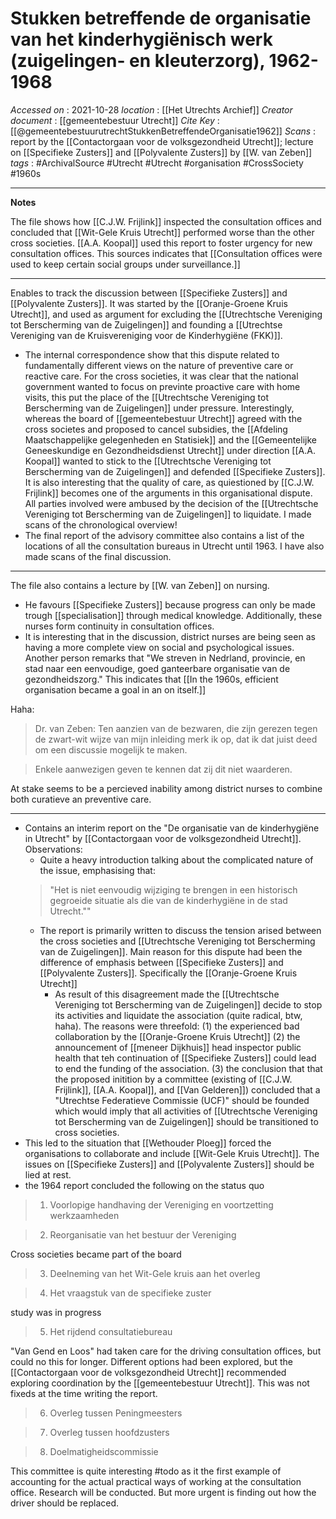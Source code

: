 # Stukken betreffende de organisatie van het kinderhygiënisch werk (zuigelingen- en kleuterzorg), 1962-1968

*Accessed on*  : 2021-10-28
*location* : [[Het Utrechts Archief]]
*Creator document*  : [[gemeentebestuur Utrecht]]
*Cite Key*  : [[@gemeentebestuurutrechtStukkenBetreffendeOrganisatie1962]]
*Scans* : report by the [[Contactorgaan voor de volksgezondheid Utrecht]]; lecture on [[Specifieke Zusters]] and [[Polyvalente Zusters]] by [[W. van Zeben]]
*tags* : #ArchivalSource #Utrecht #Utrecht #organisation #CrossSociety #1960s 

---

**Notes**


The file shows how [[C.J.W. Frijlink]] inspected the consultation offices and concluded that [[Wit-Gele Kruis Utrecht]] performed worse than the other cross societies. [[A.A. Koopal]] used this report to foster urgency for new consultation offices. This sources indicates that [[Consultation offices were used to keep certain social groups under surveillance.]]

---

Enables to track the discussion between [[Specifieke Zusters]] and [[Polyvalente Zusters]]. It was started by the [[Oranje-Groene Kruis Utrecht]], and used as argument for excluding the [[Utrechtsche Vereniging tot Berscherming van de Zuigelingen]] and founding a [[Utrechtse Vereniging van de Kruisvereniging voor de Kinderhygiëne (FKK)]].

- The internal correspondence show that this dispute related to fundamentally different views on the nature of preventive care or reactive care. For the cross societies, it was clear that the national government wanted to focus on previnte proactive care with home visits, this put the place of the [[Utrechtsche Vereniging tot Berscherming van de Zuigelingen]] under pressure. Interestingly, whereas the board of [[gemeentebestuur Utrecht]] agreed with the cross societes and proposed to cancel subsidies, the [[Afdeling Maatschappelijke gelegenheden en Statisiek]] and the [[Gemeentelijke Geneeskundige en Gezondheidsdienst Utrecht]] under direction [[A.A. Koopal]] wanted to stick to the [[Utrechtsche Vereniging tot Berscherming van de Zuigelingen]] and defended [[Specifieke Zusters]]. It is also interesting that the quality of care, as quiestioned by [[C.J.W. Frijlink]] becomes one of the arguments in this organisational dispute. All parties involved were ambused by the decision of the [[Utrechtsche Vereniging tot Berscherming van de Zuigelingen]] to liquidate. I made scans of the chronological overview!
- The final report of the advisory committee also contains a list of the locations of all the consultation bureaus in Utrecht until 1963. I have also made scans of the final discussion.

---

The file also contains a lecture by [[W. van Zeben]] on nursing.
- He favours [[Specifieke Zusters]] because progress can only be made trough [[specialisation]] through medical knowledge. Additionally, these nurses form continuity in consultation offices.
-  It is interesting that in the discussion, district nurses are being seen as having a more complete view on social and psychological issues. Another person remarks that "We streven in Nedrland, provincie, en stad naar een eenvoudige, goed ganteerbare organisatie van de gezondheidszorg." This indicates that [[In the 1960s, efficient organisation became a goal in an on itself.]]

Haha:
> Dr. van Zeben: Ten aanzien van de bezwaren, die zijn gerezen tegen de zwart-wit wijze van mijn inleiding merk ik op, dat ik dat juist deed om een discussie mogelijk te maken.

> Enkele aanwezigen geven te kennen dat zij dit niet waarderen.

At stake seems to be a percieved inability among district nurses to combine both curatieve an preventive care. 

---

- Contains an interim report on the "De organisatie van de kinderhygiëne in Utrecht"  by [[Contactorgaan voor de volksgezondheid Utrecht]]. Observations:
	- Quite a heavy introduction talking about the complicated nature of the issue, emphasising that:
	> "Het is niet eenvoudig wijziging te brengen in een historisch gegroeide situatie als die van de kinderhygiëne in de stad Utrecht.""
	- The report is primarily written to discuss the tension arised between the cross societies and [[Utrechtsche Vereniging tot Berscherming van de Zuigelingen]]. Main reason for this dispute had been the difference of emphasis between [[Specifieke Zusters]] and [[Polyvalente Zusters]]. Specifically the [[Oranje-Groene Kruis Utrecht]]
		- As result of this disagreement made the [[Utrechtsche Vereniging tot Berscherming van de Zuigelingen]] decide to stop its activities and liquidate the association (quite radical, btw, haha). The reasons were threefold: (1) the experienced bad collaboration by the [[Oranje-Groene Kruis Utrecht]] (2) the announcement of [[meneer Dijkhuis]] head inspector public health that teh continuation of [[Specifieke Zusters]] could lead to end the funding of the association. (3) the conclusion that that the proposed initition by a committee (existing of [[C.J.W. Frijlink]], [[A.A. Koopal]], and [[Van Gelderen]]) concluded that a "Utrechtse Federatieve Commissie (UCF)" should be founded which would imply that all activities of [[Utrechtsche Vereniging tot Berscherming van de Zuigelingen]] should be transitioned to cross societies.
- This led to the situation that [[Wethouder Ploeg]] forced the organisations to collaborate and include [[Wit-Gele Kruis Utrecht]]. The issues on [[Specifieke Zusters]] and [[Polyvalente Zusters]] should be lied at rest.
- the 1964 report concluded the following on the status quo

> 1. Voorlopige handhaving der Vereniging en voortzetting werkzaamheden

> 2. Reorganisatie van het bestuur der Vereniging

Cross societies became part of the board

> 3. Deelneming van het Wit-Gele kruis aan het overleg

> 4. Het vraagstuk van de specifieke zuster

study was in progress

> 5. Het rijdend consultatiebureau

"Van Gend en Loos" had taken care for the driving consultation offices, but could no this for longer. Different options had been explored, but the [[Contactorgaan voor de volksgezondheid Utrecht]] recommended exploring coordination by the [[gemeentebestuur Utrecht]]. This was not fixeds at the time writing the report.

> 6. Overleg tussen Peningmeesters

> 7. Overleg tussen hoofdzusters

> 8. Doelmatigheidscommissie

This committee is quite interesting #todo as it the first example of accounting for the actual practical ways of working at the consultation office. Research will be conducted. But more urgent is finding out how the driver should be replaced.


